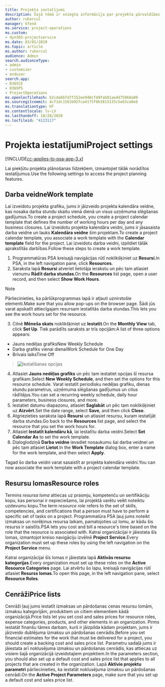```yaml
---
title: Projekta iestatījumi
description: Šajā tēmā ir sniegta informācija par projekta pārvaldības iestatījumiem.
author: ruhercul
manager: kfend
ms.service: project-operations
ms.custom:
- dyn365-projectservice
ms.date: 03/01/2019
ms.topic: article
ms.author: ruhercul
audience: Admin
search.audienceType:
- admin
- customizer
- enduser
search.app:
- D365CE
- D365PS
- ProjectOperations
ms.openlocfilehash: b2cda6bfd7f152ee948cf49fab91aed475968a09
ms.sourcegitcommit: 4cf1dc1561b92fca4175f0b3813133c5e63ce8e6
ms.translationtype: HT
ms.contentlocale: lv-LV
ms.lasthandoff: 10/28/2020
ms.locfileid: "4123117"
---
```

# <a name="project-settings"></a><span data-ttu-id="1d0d2-103">Projekta iestatījumi</span><span class="sxs-lookup"><span data-stu-id="1d0d2-103">Project settings</span></span>

[!INCLUDE[cc-applies-to-psa-app-3.x](../includes/cc-applies-to-psa-app-3x.md)]

<span data-ttu-id="1d0d2-104">Lai piekļūtu projekta plānošanas līdzekļiem, izmantojiet tālāk norādītos iestatījumus.</span><span class="sxs-lookup"><span data-stu-id="1d0d2-104">Use the following settings to access the project planning features.</span></span>

## <a name="work-template"></a><span data-ttu-id="1d0d2-105">Darba veidne</span><span class="sxs-lookup"><span data-stu-id="1d0d2-105">Work template</span></span>

<span data-ttu-id="1d0d2-106">Lai izveidotu projekta grafiku, jums ir jāizveido projekta kalendāra veidne, kas nosaka darba stundu skaitu vienā dienā un visus uzņēmuma slēgšanas gadījumus.</span><span class="sxs-lookup"><span data-stu-id="1d0d2-106">To create a project schedule, you create a project calendar template that defines the number of working hours per day and any business closures.</span></span> <span data-ttu-id="1d0d2-107">Lai izveidotu projekta kalendāra veidni, jums ir jāsasaista darba veidne un lauks **Kalendāra veidne** šim projektam.</span><span class="sxs-lookup"><span data-stu-id="1d0d2-107">To create a project calendar template, you associate a work template with the **Calendar template** field for the project.</span></span> <span data-ttu-id="1d0d2-108">Lai izveidotu darba veidni, izpildiet tālāk aprakstītās darbības.</span><span class="sxs-lookup"><span data-stu-id="1d0d2-108">Follow these steps to create a work template.</span></span>

1. <span data-ttu-id="1d0d2-109">Programmatūras PSA kreisajā navigācijas rūtī noklikšķiniet uz **Resursi**.</span><span class="sxs-lookup"><span data-stu-id="1d0d2-109">In PSA, in the left navigation pane, click **Resources**.</span></span> 
2. <span data-ttu-id="1d0d2-110">Saraksta lapā **Resursi** atveriet lietotāja ierakstu un pēc tam atlasiet vienumu **Rādīt darba stundas**.</span><span class="sxs-lookup"><span data-stu-id="1d0d2-110">On the **Resources** list page, open a user record, and then select **Show Work Hours**.</span></span>

  > [!NOTE]
  > <span data-ttu-id="1d0d2-111">Pārliecinieties, ka pārlūkprogrammas lapā ir atļauti uznirstošie elementi.</span><span class="sxs-lookup"><span data-stu-id="1d0d2-111">Make sure that you allow pop-ups on the browser page.</span></span> <span data-ttu-id="1d0d2-112">Šādi jūs varat apskatīt attiecīgajam resursam iestatītās darba stundas.</span><span class="sxs-lookup"><span data-stu-id="1d0d2-112">This lets you see the work hours set for the resource.</span></span>
  
3. <span data-ttu-id="1d0d2-113">Cilnē **Mēneša skats** noklikšķiniet uz **Iestatīt**.</span><span class="sxs-lookup"><span data-stu-id="1d0d2-113">On the **Monthly View** tab, click **Set Up**.</span></span> <span data-ttu-id="1d0d2-114">Tiek parādīts saraksts ar trīs opcijām:</span><span class="sxs-lookup"><span data-stu-id="1d0d2-114">A list of three options appears:</span></span> 

  - <span data-ttu-id="1d0d2-115">Jauns nedēļas grafiks</span><span class="sxs-lookup"><span data-stu-id="1d0d2-115">New Weekly Schedule</span></span>
  - <span data-ttu-id="1d0d2-116">Darba grafiks vienai dienai</span><span class="sxs-lookup"><span data-stu-id="1d0d2-116">Work Schedule for One Day</span></span>
  - <span data-ttu-id="1d0d2-117">Brīvais laiks</span><span class="sxs-lookup"><span data-stu-id="1d0d2-117">Time Off</span></span>

> ![Iestatīšanas opcijas](media/project-13.png)

4. <span data-ttu-id="1d0d2-119">Atlasiet **Jauns nedēļas grafiks** un pēc tam iestatiet opcijas šī resursa grafikam.</span><span class="sxs-lookup"><span data-stu-id="1d0d2-119">Select **New Weekly Schedule**, and then set the options for this resource schedule.</span></span> <span data-ttu-id="1d0d2-120">Varat iestatīt periodisku nedēļas grafiku, dienas stundu parametrus, uzņēmuma slēgšanas gadījumus un citus rādītājus.</span><span class="sxs-lookup"><span data-stu-id="1d0d2-120">You can set a recurring weekly schedule, daily hour parameters, business closures, and more.</span></span>
5. <span data-ttu-id="1d0d2-121">Iestatiet datumu diapazonu, atlasiet **Saglabāt** un pēc tam noklikšķiniet uz **Aizvērt**.</span><span class="sxs-lookup"><span data-stu-id="1d0d2-121">Set the date range, select **Save**, and then click **Close**.</span></span> 
6. <span data-ttu-id="1d0d2-122">Atgriezieties saraksta lapā **Resursi** un atlasiet resursu, kuram iestatījāt darba stundas.</span><span class="sxs-lookup"><span data-stu-id="1d0d2-122">Go back to the **Resources** list page, and select the resource that you set the work hours for.</span></span> 
7. <span data-ttu-id="1d0d2-123">Atlasiet **Iestatīt kalendāru kā**, lai iestatītu darba veidni.</span><span class="sxs-lookup"><span data-stu-id="1d0d2-123">Select **Set Calendar As** to set the work template.</span></span> 
8. <span data-ttu-id="1d0d2-124">Dialoglodziņā **Darba veidne** ievadiet nosaukumu šai darba veidnei un pēc tam atlasiet **Lietot**.</span><span class="sxs-lookup"><span data-stu-id="1d0d2-124">In the **Work Template** dialog box, enter a name for the work template, and then select **Apply**.</span></span> 

<span data-ttu-id="1d0d2-125">Tagad šo darba veidni varat sasaistīt ar projekta kalendāra veidni.</span><span class="sxs-lookup"><span data-stu-id="1d0d2-125">You can now associate the work template with a project calendar template.</span></span>

## <a name="resource-roles"></a><span data-ttu-id="1d0d2-126">Resursu lomas</span><span class="sxs-lookup"><span data-stu-id="1d0d2-126">Resource roles</span></span>

<span data-ttu-id="1d0d2-127">Termins *resursa loma* attiecas uz prasmju, kompetenču un sertifikāciju kopu, kas personai ir nepieciešams, lai projektā varētu veikt noteiktu uzdevumu kopu.</span><span class="sxs-lookup"><span data-stu-id="1d0d2-127">The term *resource role* refers to the set of skills, competencies, and certifications that a person must have to perform a specific set of tasks on a project.</span></span> <span data-ttu-id="1d0d2-128">Programmatūra PSA ļauj jums noteikt izmaksas un norēķinus resursa laikam, pamatojoties uz lomu, ar kādu šis resurss ir saistīts.</span><span class="sxs-lookup"><span data-stu-id="1d0d2-128">PSA lets you cost and bill a resource's time based on the role that the resource is associated with.</span></span> <span data-ttu-id="1d0d2-129">Katrai organizācijai ir jāiestata šīs lomas, izmantojot kreiso navigāciju izvēlnē **Project Service**.</span><span class="sxs-lookup"><span data-stu-id="1d0d2-129">Every organization must set up these roles by using the left navigation on the **Project Service** menu.</span></span>

<span data-ttu-id="1d0d2-130">Katrai organizācijai šīs lomas ir jāiestata lapā **Aktīvās resursu kategorijas**.</span><span class="sxs-lookup"><span data-stu-id="1d0d2-130">Every organization must set up these roles on the **Active Resource Categories** page.</span></span> <span data-ttu-id="1d0d2-131">Lai atvērtu šo lapu, kreisajā navigācijas rūtī atlasiet **Resurss lomas**.</span><span class="sxs-lookup"><span data-stu-id="1d0d2-131">To open this page, in the left navigation pane, select **Resource Roles**.</span></span>

## <a name="price-lists"></a><span data-ttu-id="1d0d2-132">Cenrāži</span><span class="sxs-lookup"><span data-stu-id="1d0d2-132">Price lists</span></span>

<span data-ttu-id="1d0d2-133">Cenrāži ļauj jums iestatīt izmaksas un pārdošanas cenas resursu lomām, izmaksu kategorijām, produktiem un citiem elementiem kādā organizācijā.</span><span class="sxs-lookup"><span data-stu-id="1d0d2-133">Price lists let you set cost and sales prices for resource roles, expense categories, products, and other elements in an organization.</span></span> <span data-ttu-id="1d0d2-134">Pirms iestatāt finanšu tāmes darbam, kurš ir jāizpilda kādam projektam, jums ir jāizveido dublējuma izmaksu un pārdošanas cenrādis.</span><span class="sxs-lookup"><span data-stu-id="1d0d2-134">Before you set financial estimates for the work that must be delivered for a project, you should create a backing cost and sales price list.</span></span> <span data-ttu-id="1d0d2-135">Parametru sadaļā jums ir jāiestata arī noklusējuma izmaksu un pārdošanas cenrādis, kas attiecas uz visiem šajā organizācijā izveidotajiem projektiem.</span><span class="sxs-lookup"><span data-stu-id="1d0d2-135">In the parameters section, you should also set up a default cost and sales price list that applies to all projects that are created in the organization.</span></span> <span data-ttu-id="1d0d2-136">Lapā **Aktīvie projektu parametri** pārliecinieties, ka iestatāt noklusējuma izmaksu un pārdošanas cenrādi.</span><span class="sxs-lookup"><span data-stu-id="1d0d2-136">On the **Active Project Parameters** page, make sure that you set up a default cost and sales price list.</span></span>
